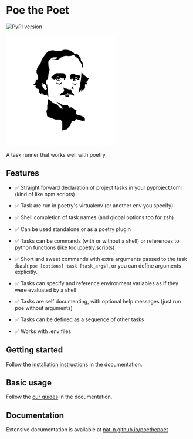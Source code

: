 # Poe the Poet

[![PyPI version](https://img.shields.io/pypi/v/poethepoet.svg)](https://pypi.org/project/poethepoet/)

<img alt="Poe the Poet" src="./docs/_static/poe_logo_x2000.png" height="300" width="300"/>

A task runner that works well with poetry.

## Features

- ✅ Straight forward declaration of project tasks in your pyproject.toml (kind of like npm scripts)

- ✅ Task are run in poetry's virtualenv (or another env you specify)

- ✅ Shell completion of task names (and global options too for zsh)

- ✅ Can be used standalone or as a poetry plugin

- ✅ Tasks can be commands (with or without a shell) or references to python functions (like tool.poetry.scripts)

- ✅ Short and sweet commands with extra arguments passed to the task :bash:`poe [options] task [task_args]`, or you can define arguments explicitly.

- ✅ Tasks can specify and reference environment variables as if they were evaluated by a shell

- ✅ Tasks are self documenting, with optional help messages (just run poe without arguments)

- ✅ Tasks can be defined as a sequence of other tasks

- ✅ Works with .env files

## Getting started

Follow the [installation instructions](https://nat-n.github.io/poethepoet/getting_started/installation.html) in the documentation.


## Basic usage

Follow the [our guides](https://nat-n.github.io/poethepoet/getting_started/basic_usage.html) in the documentation.


## Documentation

Extensive documentation is available at [nat-n.github.io/poethepoet](https://nat-n.github.io/poethepoet)
